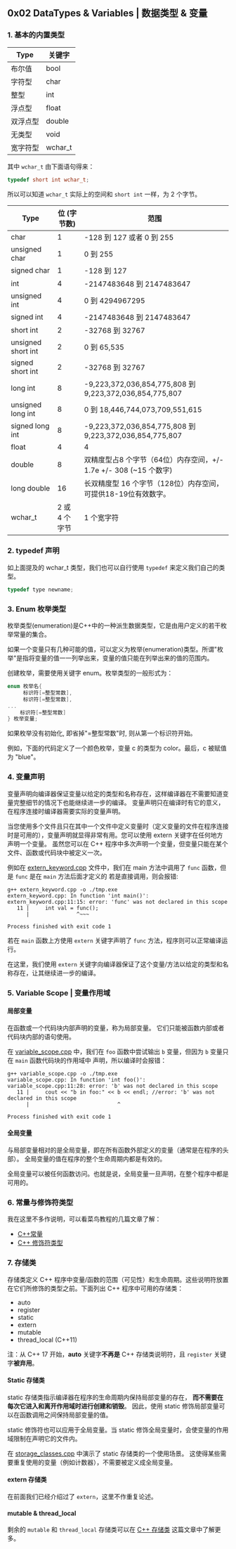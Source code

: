 ## 0x02 DataTypes & Variables | 数据类型 & 变量

### 1. 基本的内置类型

| Type      | 关键字 |
| ----      | ----  |
| 布尔值     | bool     |
| 字符型     | char     |
| 整型       | int      |
| 浮点型     | float    |
| 双浮点型    | double   |
| 无类型    | void      |
| 宽字符型    | wchar_t  |

其中 `wchar_t` 由下面语句得来：
```c++
typedef short int wchar_t;
```
所以可以知道 `wchar_t` 实际上的空间和 `short int` 一样，为 2 个字节。

| Type      | 位 (字节数) | 范围 |
| ----      |   ----    | ---- |
| char      |   1       | 	-128 到 127 或者 0 到 255 |
| unsigned char |   1       | 	0 到 255 |
| signed char   |   1       | 	-128 到 127 |
| int       | 4         | -2147483648 到 2147483647 |
| unsigned int  | 4     | 0 到 4294967295|
| signed int    | 4         | -2147483648 到 2147483647 |
| short int     | 2         | -32768 到 32767 |
| unsigned short int    | 2         | 0 到 65,535 |
| signed short int     | 2         | -32768 到 32767 |
| long int      | 8         | -9,223,372,036,854,775,808 到 9,223,372,036,854,775,807 |
| unsigned long int      | 8         | 0 到 18,446,744,073,709,551,615 |
| signed long int       | 8 |   -9,223,372,036,854,775,808 到 9,223,372,036,854,775,807 |
| float     | 4         | 4 | 精度型占4个字节（32位）内存空间，+/- 3.4e +/- 38 (~7 个数字) |
| double    | 8         | 双精度型占8 个字节（64位）内存空间，+/- 1.7e +/- 308 (~15 个数字) |
| long double   | 16    | 长双精度型 16 个字节（128位）内存空间，可提供18-19位有效数字。 |
| wchar_t   | 2 或 4 个字节 | 	1 个宽字符 |

### 2. typedef 声明
如上面提及的 wchar_t 类型，我们也可以自行使用 `typedef` 来定义我们自己的类型。

```c++
typedef type newname; 
```

### 3. Enum 枚举类型 
枚举类型(enumeration)是C++中的一种派生数据类型，它是由用户定义的若干枚举常量的集合。

如果一个变量只有几种可能的值，可以定义为枚举(enumeration)类型。所谓"枚举"是指将变量的值一一列举出来，变量的值只能在列举出来的值的范围内。

创建枚举，需要使用关键字 enum。枚举类型的一般形式为：

```c++
enum 枚举名{ 
     标识符[=整型常数], 
     标识符[=整型常数], 
... 
    标识符[=整型常数]
} 枚举变量;
```
如果枚举没有初始化, 即省掉"=整型常数"时, 则从第一个标识符开始。

例如，下面的代码定义了一个颜色枚举，变量 c 的类型为 color。最后，c 被赋值为 "blue"。

### 4. 变量声明

变量声明向编译器保证变量以给定的类型和名称存在，这样编译器在不需要知道变量完整细节的情况下也能继续进一步的编译。
变量声明只在编译时有它的意义，在程序连接时编译器需要实际的变量声明。

当您使用多个文件且只在其中一个文件中定义变量时（定义变量的文件在程序连接时是可用的），变量声明就显得非常有用。您可以使用 extern 关键字在任何地方声明一个变量。
虽然您可以在 C++ 程序中多次声明一个变量，但变量只能在某个文件、函数或代码块中被定义一次。

例如在 [extern_keyword.cpp](./extern_keyword.cpp) 文件中，我们在 main 方法中调用了 `func` 函数，但是 `func` 是在 `main` 方法后面才定义的
若是直接调用，则会报错:
```shell script
g++ extern_keyword.cpp -o ./tmp.exe
extern_keyword.cpp: In function 'int main()':
extern_keyword.cpp:11:15: error: 'func' was not declared in this scope
   11 |     int val = func();
      |               ^~~~

Process finished with exit code 1
```

若在 `main` 函数上方使用 `extern` 关键字声明了 `func` 方法，程序则可以正常编译运行。

在这里，我们使用 `extern` 关键字向编译器保证了这个变量/方法以给定的类型和名称存在，让其继续进一步的编译。

### 5. Variable Scope | 变量作用域 

#### 局部变量
在函数或一个代码块内部声明的变量，称为局部变量。
它们只能被函数内部或者代码块内部的语句使用。

在 [variable_scope.cpp](./variable_scope.cpp) 中，我们在
`foo` 函数中尝试输出 `b` 变量，但因为 `b` 变量只在 `main` 函数代码块的作用域中
声明，所以编译时会报错：
```shell script
g++ variable_scope.cpp -o ./tmp.exe
variable_scope.cpp: In function 'int foo()':
variable_scope.cpp:11:28: error: 'b' was not declared in this scope
   11 |     cout << "b in foo:" << b << endl; //error: 'b' was not declared in this scope
      |                            ^

Process finished with exit code 1
```
#### 全局变量
与局部变量相对的是全局变量，即在所有函数外部定义的变量（通常是在程序的头部）。
全局变量的值在程序的整个生命周期内都是有效的。

全局变量可以被任何函数访问。也就是说，全局变量一旦声明，在整个程序中都是可用的。

### 6. 常量与修饰符类型

我在这里不多作说明，可以看菜鸟教程的几篇文章了解：
- [C++常量](https://www.runoob.com/cplusplus/cpp-constants-literals.html)
- [C++ 修饰符类型](https://www.runoob.com/cplusplus/cpp-modifier-types.html)

### 7. 存储类
存储类定义 C++ 程序中变量/函数的范围（可见性）和生命周期。这些说明符放置在它们所修饰的类型之前。下面列出 C++ 程序中可用的存储类：
- auto
- register
- static
- extern
- mutable
- thread_local (C++11)

注：从 C++ 17 开始，**auto** 关键字**不再是** C++ 存储类说明符，且 `register` 关键字**被弃用**。

#### Static 存储类
static 存储类指示编译器在程序的生命周期内保持局部变量的存在，
**而不需要在每次它进入和离开作用域时进行创建和销毁**。
因此，使用 static 修饰局部变量可以在函数调用之间保持局部变量的值。

static 修饰符也可以应用于全局变量。当 static 修饰全局变量时，会使变量的作用域限制在声明它的文件内。

在 [storage_classes.cpp](./storage_classes.cpp) 中演示了 static 存储类的一个使用场景。
这使得某些需要重复使用的变量（例如计数器），不需要被定义成全局变量。

#### extern 存储类
在前面我们已经介绍过了 `extern`，这里不作重复论述。

#### mutable & thread_local
剩余的 `mutable` 和 `thread_local` 存储类可以在 [C++ 存储类](https://www.runoob.com/cplusplus/cpp-storage-classes.html) 
这篇文章中了解更多。